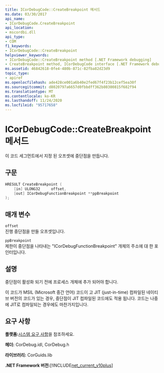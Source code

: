 ```yaml
---
title: ICorDebugCode::CreateBreakpoint 메서드
ms.date: 03/30/2017
api_name:
- ICorDebugCode.CreateBreakpoint
api_location:
- mscordbi.dll
api_type:
- COM
f1_keywords:
- ICorDebugCode::CreateBreakpoint
helpviewer_keywords:
- ICorDebugCode::CreateBreakpoint method [.NET Framework debugging]
- CreateBreakpoint method, ICorDebugCode interface [.NET Framework debugging]
ms.assetid: 46842618-0fe4-480b-871c-82fba82d23d9
topic_type:
- apiref
ms.openlocfilehash: ade428ce001a6b40e2fed67f4f23b12cef5ea30f
ms.sourcegitcommit: d8020797a6657d0fbbdff362b80300815f682f94
ms.translationtype: MT
ms.contentlocale: ko-KR
ms.lasthandoff: 11/24/2020
ms.locfileid: "95717658"
---
```

# <a name="icordebugcodecreatebreakpoint-method"></a>ICorDebugCode::CreateBreakpoint 메서드

이 코드 세그먼트에서 지정 된 오프셋에 중단점을 만듭니다.  
  
## <a name="syntax"></a>구문  
  
```cpp  
HRESULT CreateBreakpoint (  
    [in] ULONG32     offset,  
    [out] ICorDebugFunctionBreakpoint **ppBreakpoint  
);  
```  
  
## <a name="parameters"></a>매개 변수  

 `offset`  
 진행 중단점을 만들 오프셋입니다.  
  
 `ppBreakpoint`  
 제한이 중단점을 나타내는 "ICorDebugFunctionBreakpoint" 개체의 주소에 대 한 포인터입니다.  
  
## <a name="remarks"></a>설명  

 중단점이 활성화 되기 전에 프로세스 개체에 추가 되어야 합니다.  
  
 이 코드가 MSIL (Microsoft 중간 언어) 코드이 고 JIT (just-in-time) 컴파일된 네이티브 버전의 코드가 있는 경우, 중단점이 JIT 컴파일된 코드에도 적용 됩니다. 코드는 나중에 JIT로 컴파일되는 경우에도 마찬가지입니다.  
  
## <a name="requirements"></a>요구 사항  

 **플랫폼:**[시스템 요구 사항](../../get-started/system-requirements.md)을 참조하세요.  
  
 **헤더:** CorDebug.idl, CorDebug.h  
  
 **라이브러리:** CorGuids.lib  
  
 **.NET Framework 버전:**[!INCLUDE[net_current_v10plus](../../../../includes/net-current-v10plus-md.md)]
